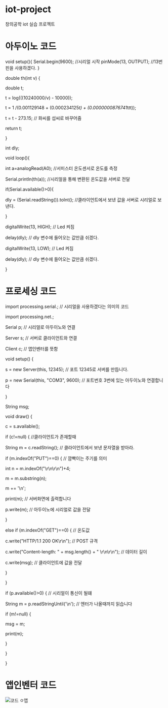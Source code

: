 # iot-project
창의공학 iot 실습 프로젝트

# 아두이노 코드
void setup(){ 
Serial.begin(9600); //시리얼 시작 
pinMode(13, OUTPUT); //13번 핀을 사용하겠다.
}

double th(int v) {

double t;

t = log(((10240000/v) - 10000));

t = 1 /(0.001129148 + (0.000234125*t) + (0.0000000876741*t*t*t));

t = t - 273.15; // 화씨를 섭씨로 바꾸어줌

return t;

}

int dly;

void loop(){

int a=analogRead(A0); //서미스터 온도센서로 온도를 측정

Serial.println(th(a));  //시리얼을 통해 변환된 온도값을 서버로 전달

if(Serial.available()>0){

  dly = (Serial.readString()).toInt(); //클라이언트에서 보낸 값을 서버로 시리얼로 보낸다. 
  
}

digitalWrite(13, HIGH); // Led 켜짐

delay(dly); // dly 변수에 들어오는 값만큼 쉬겠다.

digitalWrite(13, LOW); // Led 켜짐

delay(dly); // dly 변수에 들어오는 값만큼 쉬겠다.

}
# 프로세싱 코드
import processing.serial.; // 시리얼을 사용하겠다는 의미의 코드

import processing.net.;


Serial p; // 시리얼로 아두이노와 연결

Server s; // 서버로 클라이언트와 연결

Client c; // 앱인벤터를 뜻함

void setup() {

s = new Server(this, 12345); // 포트 12345로 서버를 만듭니다.

p = new Serial(this, "COM3", 9600); // 포트번호 3번에 있는 아두이노와 연결합니다

}

String msg;

void draw() {

c = s.available();

if (c!=null) { //클라이언트가 존재할때

String m = c.readString(); // 클라이언트에서 보낸 문자열을 받아라.

if (m.indexOf("PUT")==0) { // 깜빡이는 주기를 의미

int n = m.indexOf("\r\n\r\n")+4;

m = m.substring(n);

m += '\n';

print(m); // 서버화면에 출력합니다

p.write(m); // 아두이노에 시리얼로 값을 전달

}

else if (m.indexOf("GET")==0) { // 온도값

c.write("HTTP/1.1 200 OK\r\n"); // POST 규격

c.write("Content-length: " + msg.length() + " \r\n\r\n"); // 데이터 길이

c.write(msg); // 클라이언트에 값을 전달

}

}

if (p.available()>0) { // 시리얼이 통신이 될떄

String m = p.readStringUntil('\n'); // 엔터가 나올때까지 읽습니다

if (m!=null) {

msg = m;

print(m);

}

}

}

# 앱인벤터 코드


![코드 ㅇ앱](https://user-images.githubusercontent.com/75311640/205496759-4929d34e-4c9a-423c-857f-70325abd45fa.PNG)


